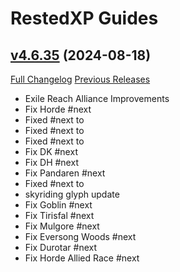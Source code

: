 # RestedXP Guides

## [v4.6.35](https://github.com/RestedXP/RXPGuides/tree/v4.6.35) (2024-08-18)
[Full Changelog](https://github.com/RestedXP/RXPGuides/compare/v4.6.34...v4.6.35) [Previous Releases](https://github.com/RestedXP/RXPGuides/releases)

- Exile Reach Alliance Improvements  
- Fix Horde #next  
- Fixed #next to  
- Fixed #next to  
- Fixed #next to  
- Fix DK #next  
- Fix DH #next  
- Fix Pandaren #next  
- Fixed #next to  
- skyriding glyph update  
- Fix Goblin #next  
- Fix Tirisfal #next  
- Fix Mulgore #next  
- Fix Eversong Woods #next  
- Fix Durotar #next  
- Fix Horde Allied Race #next  